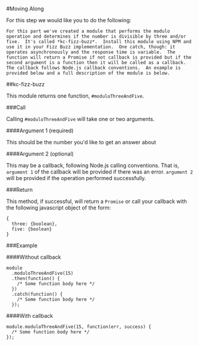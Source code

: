 #Moving Along

For this step we would like you to do the following:

`For this part we've created a module that performs the modulo operation and determines if the number is divisible by three and/or five.  It's called *kc-fizz-buzz*.  Install this module using NPM and use it in your Fizz Buzz implementation.  One catch, though: it operates asynchronously and the response time is variable.  The function will return a Promise if not callback is provided but if the second argument is a function then it will be called as a callback.  The callback follows Node.js callback conventions.  An example is provided below and a full description of the module is below.`

##kc-fizz-buzz

This module returns one function, `#moduloThreeAndFive`.

###Call

Calling `#moduloThreeAndFive` will take one or two arguments.

####Argument 1 (required)

This should be the number you'd like to get an answer about

####Argument 2 (optional)

This may be a callback, following Node.js calling conventions.  That is, `argument 1` of the callback will be provided if there was an error.  `argument 2` will be provided if the operation performed successfully.

###Return 

This method, if successful, will return a `Promise` or call your callback with the following javascript object of the form:

```
{
  three: {boolean},
  five: {boolean}
}
```

###Example

####Without callback

```
module
  .moduloThreeAndFive(15)
  .then(function() {
    /* Some function body here */
  })
  .catch(function() {
    /* Some function body here */
  });
```

####With callback

```
module.moduloThreeAndFive(15, function(err, success) { 
  /* Some function body here */
});
```
